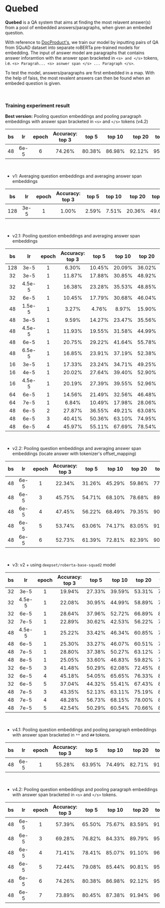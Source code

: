 # Quebed

**Quebed** is a QA system that aims at finding the most relavent answer(s) from a pool of embedded answers/paragraphs, when given an embeded question.

With reference to [DocProduct's](https://github.com/re-search/DocProduct), we train our model by inputting pairs of QA from SQuAD dataset into separate roBERTa pre-trained models for embedding. The input of answer model are paragraphs that contains answer inforamtion with the answer span bracketed in ```<s> and </s>``` tokens, i.e. ```<s> Paragrah... <s> asnwer span </s> ... Paragraph </s>```.

To test the model, answers/paragraphs are first embedded in a map. With the help of faiss, the most revalent answers can then be found when an embeded question is given. 

</br>

### Training experiment result

**Best version:** Pooling question embeddings and pooling paragraph embeddings with answer span bracketed in ```<s>``` and ```</s>``` tokens (v4.2)

|  bs |  lr  | epoch | Accuracy: top 3 |  top 5 | top 10 | top 20 | top 50 |
|:---:|:----:|:-----:|:---------------:|:------:|:------:|-------:|:------:|
|  48 | 6e-5 |   6   |     74.26%      | 80.38% | 86.98% | 92.12% | 95.95% |

</br>

- v1: Averaging question embeddings and averaging answer span embeddings

|  bs |  lr  | epoch | Accuracy: top 3 | top 5 | top 10 | top 20 | top 50 |
|:---:|:----:|:-----:|:---------------:|:-----:|:------:|-------:|:------:|
| 128 | 3e-5 |   1   |      1.00%      | 2.59% |  7.51% | 20.36% | 49.69% |

</br>

- v2.1: Pooling question embeddings and averaging answer span embeddings

|  bs |   lr   | epoch | Accuracy: top 3 |  top 5 | top 10 | top 20 | top 50 |
|:---:|:------:|:-----:|:---------------:|:------:|:------:|:------:|:------:|
| 128 |  3e-5  |   1   |      6.30%      | 10.45% | 20.09% | 36.02% | 95.10% |
|  32 |  3e-5  |   1   |      11.87%     | 17.88% | 30.85% | 48.92% | 82.92% |
|  32 | 4.5e-5 |   1   |      16.38%     | 23.28% | 35.53% | 48.85% | 67.27% |
|  32 |  6e-5  |   1   |      10.45%     | 17.79% | 30.68% | 46.04% | 68.71% |
|  48 | 1.5e-5 |   1   |      3.27%      |  4.76% |  8.97% | 15.90% | 32.10% |
|  48 |  3e-5  |   1   |      9.59%      | 14.27% | 23.47% | 35.56% | 54.53% |
|  48 | 4.5e-5 |   1   |      11.93%     | 19.55% | 31.58% | 44.99% | 65.10% |
|  48 |  6e-5  |   1   |      20.75%     | 29.22% | 41.64% | 55.78% | 73.42% |
|  48 | 6.5e-5 |   1   |      16.85%     | 23.91% | 37.19% | 52.38% | 72.55% |
|  16 |  3e-5  |   1   |      17.33%     | 23.24% | 34.71% | 49.25% | 67.52% |
|  16 |  4e-5  |   1   |      20.02%     | 27.64% | 39.40% | 52.90% | 72.65% |
|  16 | 4.5e-5 |   1   |      20.19%     | 27.39% | 39.55% | 52.96% | 70.86% |
|  64 |  6e-5  |   1   |      14.56%     | 21.49% | 32.56% | 46.48% | 65.19% |
|  64 |  7e-5  |   1   |      6.84%      | 10.49% | 17.98% | 28.06% | 47.46% |
|  48 |  6e-5  |   2   |      27.87%     | 36.55% | 49.21% | 63.08% | 78.95% |
|  48 |  6e-5  |   3   |      40.41%     | 50.36% | 63.10% | 74.95% | 87.09% |
|  48 |  6e-5  |   4   |      45.97%     | 55.11% | 67.69% | 78.54% | 88.99% |

</br>

- v2.2: Pooling question embeddings and averaging answer span embeddings (locate answer with tokenizer's offset_mapping)

|  bs |   lr   | epoch | Accuracy: top 3 |  top 5 | top 10 | top 20 | top 50 |
|:---:|:------:|:-----:|:---------------:|:------:|:------:|:------:|:------:|
|  48 |  6e-5  |   1   |      22.34%     | 31.26% | 45.29% | 59.86% | 77.18% |
|  48 |  6e-5  |   3   |      45.75%     | 54.71% | 68.10% | 78.68% | 89.79% |
|  48 |  6e-5  |   4   |      47.45%     | 56.22% | 68.49% | 79.35% | 90.47% |
|  48 |  6e-5  |   5   |      53.74%     | 63.06% | 74.17% | 83.05% | 91.23% |
|  48 |  6e-5  |   6   |      52.73%     | 61.39% | 72.81% | 82.39% | 90.82% |

</br>

- v3: v2 + using ```deepset/roberta-base-squad2``` model

|  bs |   lr   | epoch | Accuracy: top 3 |  top 5 | top 10 | top 20 | top 50 |
|:---:|:------:|:-----:|:---------------:|:------:|:------:|:------:|:------:|
|  32 |  3e-5  |   1   |      19.94%     | 27.33% | 39.59% | 53.31% | 70.80% |
|  32 | 4.5e-5 |   1   |      22.08%     | 30.95% | 44.99% | 58.89% | 75.83% |
|  32 |  6e-5  |   1   |      28.64%     | 37.96% | 52.72% | 66.89% | 81.87% |
|  32 |  7e-5  |   1   |      22.89%     | 30.62% | 42.53% | 56.22% | 72.71% |
|  48 | 4.5e-5 |   1   |      25.22%     | 33.42% | 46.34% | 60.85% | 77.58% |
|  48 |  6e-5  |   1   |      25.30%     | 33.27% | 46.07% | 60.51% | 76.64% |
|  48 |  7e-5  |   1   |      28.80%     | 37.38% | 50.27% | 63.12% | 79.55% |
|  48 |  8e-5  |   1   |      25.05%     | 33.60% | 46.83% | 59.82% | 75.37% |
|  32 |  6e-5  |   3   |      41.48%     | 50.29% | 62.08% | 72.45% | 84.68% |
|  32 |  6e-5  |   4   |      45.18%     | 54.05% | 65.65% | 76.33% | 87.25% |
|  32 |  6e-5  |   5   |      37.04%     | 44.32% | 55.41% | 67.43% | 81.93% |
|  48 |  7e-5  |   3   |      43.35%     | 52.13% | 63.11% | 75.19% | 86.47% |
|  48 |  7e-5  |   4   |      48.28%     | 56.73% | 68.15% | 78.00% | 88.36% |
|  48 |  7e-5  |   5   |      42.54%     | 50.29% | 60.54% | 70.66% | 83.40% |

</br>

- v4.1: Pooling question embeddings and pooling paragraph embeddings with answer span bracketed in ```**``` and ```##``` tokens.

|  bs |  lr  | epoch | Accuracy: top 3 |  top 5 | top 10 | top 20 | top 50 |
|:---:|:----:|:-----:|:---------------:|:------:|:------:|-------:|:------:|
|  48 | 6e-5 |   1   |     55.28%      | 63.95% | 74.49% | 82.71% | 91.11% |

</br>

- v4.2: Pooling question embeddings and pooling paragraph embeddings with answer span bracketed in ```<s>``` and ```</s>``` tokens.

|  bs |  lr  | epoch | Accuracy: top 3 |  top 5 | top 10 | top 20 | top 50 |
|:---:|:----:|:-----:|:---------------:|:------:|:------:|-------:|:------:|
|  48 | 6e-5 |   1   |     57.39%      | 65.50% | 75.67% | 83.59% | 91.53% |
|  48 | 6e-5 |   3   |     69.28%      | 76.82% | 84.33% | 89.79% | 95.55% |
|  48 | 6e-5 |   4   |     71.41%      | 78.41% | 85.07% | 91.10% | 96.07% |
|  48 | 6e-5 |   5   |     72.44%      | 79.08% | 85.44% | 90.81% | 95.16% |
|  48 | 6e-5 |   6   |     74.26%      | 80.38% | 86.98% | 92.12% | 95.95% |
|  48 | 6e-5 |   7   |     73.89%      | 80.45% | 87.38% | 91.94% | 96.05% |


